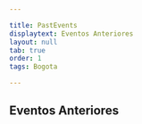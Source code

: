 ```yaml
---

title: PastEvents
displaytext: Eventos Anteriores
layout: null
tab: true
order: 1
tags: Bogota

---
```


## Eventos Anteriores